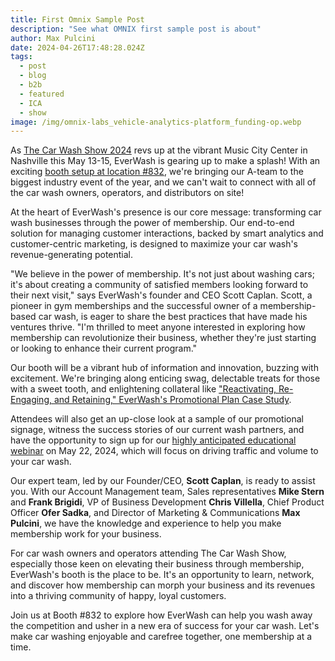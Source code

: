 ```yaml
---
title: First Omnix Sample Post
description: "See what OMNIX first sample post is about"
author: Max Pulcini
date: 2024-04-26T17:48:28.024Z
tags:
  - post
  - blog
  - b2b
  - featured
  - ICA
  - show
image: /img/omnix-labs_vehicle-analytics-platform_funding-op.webp
---
```

As [The Car Wash Show 2024](https://thecarwashshow.com/) revs up at the vibrant Music City Center in Nashville this May 13-15, EverWash is gearing up to make a splash! With an exciting [booth setup at location #832](https://s23.a2zinc.net/clients/ICA/ICA2024/public/EventMap.aspx?shMode=E&ID=1339), we're bringing our A-team to the biggest industry event of the year, and we can't wait to connect with all of the car wash owners, operators, and distributors on site!

At the heart of EverWash's presence is our core message: transforming car wash businesses through the power of membership. Our end-to-end solution for managing customer interactions, backed by smart analytics and customer-centric marketing, is designed to maximize your car wash's revenue-generating potential.

"We believe in the power of membership. It's not just about washing cars; it's about creating a community of satisfied members looking forward to their next visit," says EverWash's founder and CEO Scott Caplan. Scott, a pioneer in gym memberships and the successful owner of a membership-based car wash, is eager to share the best practices that have made his ventures thrive. "I'm thrilled to meet anyone interested in exploring how membership can revolutionize their business, whether they're just starting or looking to enhance their current program."

Our booth will be a vibrant hub of information and innovation, buzzing with excitement. We're bringing along enticing swag, delectable treats for those with a sweet tooth, and enlightening collateral like ["Reactivating, Re-Engaging, and Retaining," EverWash's Promotional Plan Case Study](https://www.everwash.com/wash-owners/case-study). 

Attendees will also get an up-close look at a sample of our promotional signage, witness the success stories of our current wash partners, and have the opportunity to sign up for our [highly anticipated educational webinar](https://us06web.zoom.us/webinar/register/WN_FXFpOSZFR22bk6AX8Ft9kg) on May 22, 2024, which will focus on driving traffic and volume to your car wash.

Our expert team, led by our Founder/CEO, **Scott Caplan**, is ready to assist you. With our Account Management team, Sales representatives **Mike Stern** and **Frank Brigidi**, VP of Business Development **Chris Villella**, Chief Product Officer **Ofer Sadka**, and Director of Marketing & Communications **Max Pulcini**, we have the knowledge and experience to help you make membership work for your business.

For car wash owners and operators attending The Car Wash Show, especially those keen on elevating their business through membership, EverWash's booth is the place to be. It's an opportunity to learn, network, and discover how membership can morph your business and its revenues into a thriving community of happy, loyal customers.

Join us at Booth #832 to explore how EverWash can help you wash away the competition and usher in a new era of success for your car wash. Let's make car washing enjoyable and carefree together, one membership at a time.
